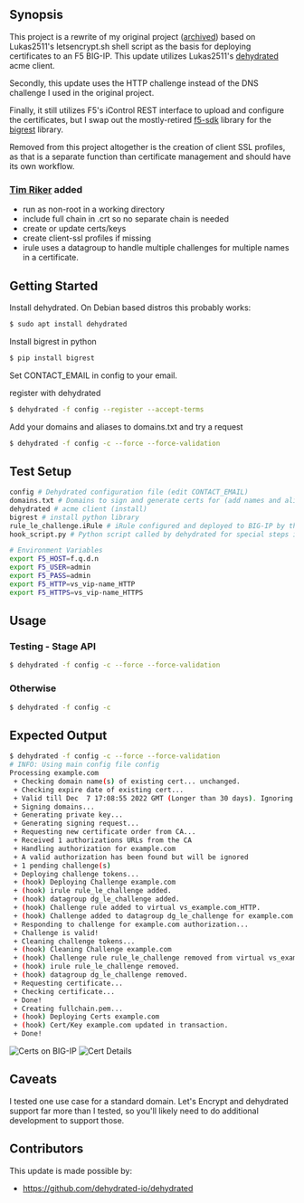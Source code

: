 ## Synopsis

This project is a rewrite of my original project ([archived](archive)) based on Lukas2511's letsencrypt.sh shell script 
as the basis for deploying certificates to an F5 BIG-IP. This update utilizes Lukas2511's 
[dehydrated](https://github.com/dehydrated-io/dehydrated)
acme client.

Secondly, this update uses the HTTP challenge instead of the DNS challenge I used in the original project.

Finally, it still utilizes F5's iControl REST interface to upload and configure the certificates, but I swap
out the mostly-retired [f5-sdk](https://github.com/f5networks/f5-common-python) library for the
[bigrest](https://github.com/leonardobdes/BIGREST) library.

Removed from this project altogether is the creation of client SSL profiles, as that is a separate function
than certificate management and should have its own workflow.

### [Tim Riker](https://rikers.org) added
* run as non-root in a working directory
* include full chain in .crt so no separate chain is needed
* create or update certs/keys
* create client-ssl profiles if missing
* irule uses a datagroup to handle multiple challenges for multiple names in a certificate.

## Getting Started

Install dehydrated. On Debian based distros this probably works:

```bash
$ sudo apt install dehydrated
```

Install bigrest in python
```bash
$ pip install bigrest
```
Set CONTACT_EMAIL in config to your email.

register with dehydrated
```bash
$ dehydrated -f config --register --accept-terms
```
Add your domains and aliases to domains.txt and try a request
```bash
$ dehydrated -f config -c --force --force-validation
```


## Test Setup
```bash
config # Dehydrated configuration file (edit CONTACT_EMAIL)
domains.txt # Domains to sign and generate certs for (add names and aliases)
dehydrated # acme client (install)
bigrest # install python library
rule_le_challenge.iRule # iRule configured and deployed to BIG-IP by the hook script
hook_script.py # Python script called by dehydrated for special steps in the cert generation process

# Environment Variables
export F5_HOST=f.q.d.n
export F5_USER=admin
export F5_PASS=admin
export F5_HTTP=vs_vip-name_HTTP
export F5_HTTPS=vs_vip-name_HTTPS
```
## Usage

### Testing - Stage API
```bash
$ dehydrated -f config -c --force --force-validation
```

### Otherwise
```bash
$ dehydrated -f config -c
```

## Expected Output

```bash
$ dehydrated -f config -c --force --force-validation
# INFO: Using main config file config
Processing example.com
 + Checking domain name(s) of existing cert... unchanged.
 + Checking expire date of existing cert...
 + Valid till Dec  7 17:08:55 2022 GMT (Longer than 30 days). Ignoring because renew was forced!
 + Signing domains...
 + Generating private key...
 + Generating signing request...
 + Requesting new certificate order from CA...
 + Received 1 authorizations URLs from the CA
 + Handling authorization for example.com
 + A valid authorization has been found but will be ignored
 + 1 pending challenge(s)
 + Deploying challenge tokens...
 + (hook) Deploying Challenge example.com
 + (hook) irule rule_le_challenge added.
 + (hook) datagroup dg_le_challenge added.
 + (hook) Challenge rule added to virtual vs_example.com_HTTP.
 + (hook) Challenge added to datagroup dg_le_challenge for example.com.
 + Responding to challenge for example.com authorization...
 + Challenge is valid!
 + Cleaning challenge tokens...
 + (hook) Cleaning Challenge example.com
 + (hook) Challenge rule rule_le_challenge removed from virtual vs_example.com_HTTP.
 + (hook) irule rule_le_challenge removed.
 + (hook) datagroup dg_le_challenge removed.
 + Requesting certificate...
 + Checking certificate...
 + Done!
 + Creating fullchain.pem...
 + (hook) Deploying Certs example.com
 + (hook) Cert/Key example.com updated in transaction.
 + Done!
```
![Certs on BIG-IP](img/le_certs_bigip.png)
![Cert Details](img/le_cert_details.png)

## Caveats
I tested one use case for a standard domain. Let's Encrypt and dehydrated support far more
than I tested, so you'll likely need to do additional development to support those.

## Contributors

This update is made possible by:

* https://github.com/dehydrated-io/dehydrated
